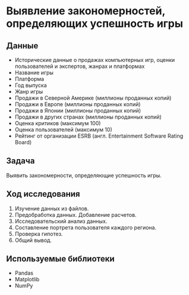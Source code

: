 # Выявление закономерностей, определяющих успешность игры
## Данные
- Исторические данные о продажах компьютерных игр, оценки пользователей и экспертов, жанрах и платформах
- Название игры
- Платформа
- Год выпуска
- Жанр игры
- Продажи в Северной Америке (миллионы проданных копий)
- Продажи в Европе (миллионы проданных копий)
- Продажи в Японии (миллионы проданных копий)
- Продажи в других странах (миллионы проданных копий)
- Оценка критиков (максимум 100)
- Оценка пользователей (максимум 10)
- Рейтинг от организации ESRB (англ. Entertainment Software Rating Board)

## Задача
Выявить закономерности, определяющие успешность игры.

## Ход исследования
 1. Изучение данных из файлов.
 2. Предобработка данных. Добавление расчетов.
 3. Исследовательский анализ данных.
 4. Составление портрета пользователя каждого региона.
 5. Проверка гипотез.
 6. Общий вывод.
 
 ## Используемые библиотеки
- Pandas
- Matplotlib
- NumPy
